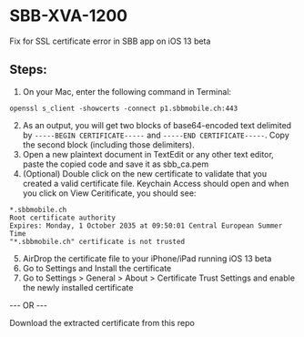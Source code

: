 # SBB-XVA-1200
Fix for SSL certificate error in SBB app on iOS 13 beta

## Steps:
1) On your Mac, enter the following command in Terminal:

```openssl s_client -showcerts -connect p1.sbbmobile.ch:443```

2) As an output, you will get two blocks of base64-encoded text delimited by `-----BEGIN CERTIFICATE-----` and `-----END CERTIFICATE-----`. Copy the second block (including those delimiters).
3) Open a new plaintext document in TextEdit or any other text editor, paste the copied code and save it as sbb_ca.pem
4) (Optional) Double click on the new certificate to validate that you created a valid certificate file. Keychain Access should open and when you click on View Ceritificate, you should see:
```
*.sbbmobile.ch
Root certificate authority
Expires: Monday, 1 October 2035 at 09:50:01 Central European Summer Time
"*.sbbmobile.ch" certificate is not trusted
```
5) AirDrop the certificate file to your iPhone/iPad running iOS 13 beta
6) Go to Settings and Install the certificate
7) Go to Settings > General > About > Certificate Trust Settings and enable the newly installed certificate

--- OR ---

Download the extracted certificate from this repo
